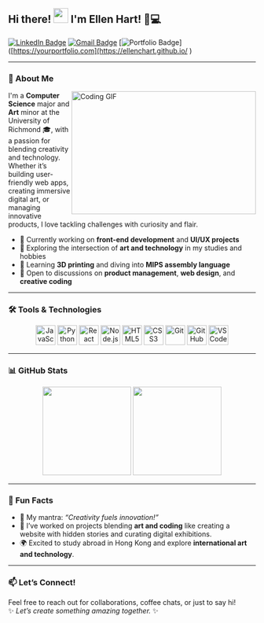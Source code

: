 ## Hi there! <a href="https://yourwebsite.com"><img src="https://media.giphy.com/media/hvRJCLFzcasrR4ia7z/giphy.gif" width="30px"></a> I'm Ellen Hart! 🎨💻  

[![LinkedIn Badge](https://img.shields.io/badge/-LinkedIn-0e76a8?style=for-the-badge&logo=Linkedin&logoColor=white)](https://www.linkedin.com/in/ellen-hart/)
[![Gmail Badge](https://img.shields.io/badge/-Gmail-D14836?style=for-the-badge&logo=gmail&logoColor=white)](ellen.hart@richmond.edu)
[![Portfolio Badge](https://img.shields.io/badge/-Portfolio-ff5722?style=for-the-badge&logo=html5&logoColor=white)]([https://yourportfolio.com](https://ellenchart.github.io/
)

---

### 🌟 About Me  

<img align="right" height="250" width="375" alt="Coding GIF" src="https://raw.githubusercontent.com/iampavangandhi/iampavangandhi/master/gifs/coder.gif">

I'm a **Computer Science** major and **Art** minor at the University of Richmond 🎓, with a passion for blending creativity and technology. Whether it’s building user-friendly web apps, creating immersive digital art, or managing innovative products, I love tackling challenges with curiosity and flair.  

- 🔭 Currently working on **front-end development** and **UI/UX projects**  
- 🎨 Exploring the intersection of **art and technology** in my studies and hobbies  
- 🌱 Learning **3D printing** and diving into **MIPS assembly language**  
- 💬 Open to discussions on **product management**, **web design**, and **creative coding**  

---

### 🛠️ Tools & Technologies  

<p align="center">
  <img height="40" src="https://cdn.jsdelivr.net/gh/devicons/devicon/icons/javascript/javascript-original.svg" alt="JavaScript">
  <img height="40" src="https://cdn.jsdelivr.net/gh/devicons/devicon/icons/python/python-original.svg" alt="Python">
  <img height="40" src="https://cdn.jsdelivr.net/gh/devicons/devicon/icons/react/react-original.svg" alt="React">
  <img height="40" src="https://cdn.jsdelivr.net/gh/devicons/devicon/icons/nodejs/nodejs-original.svg" alt="Node.js">
  <img height="40" src="https://cdn.jsdelivr.net/gh/devicons/devicon/icons/html5/html5-original.svg" alt="HTML5">
  <img height="40" src="https://cdn.jsdelivr.net/gh/devicons/devicon/icons/css3/css3-original.svg" alt="CSS3">
  <img height="40" src="https://cdn.jsdelivr.net/gh/devicons/devicon/icons/git/git-original.svg" alt="Git">
  <img height="40" src="https://cdn.jsdelivr.net/gh/devicons/devicon/icons/github/github-original.svg" alt="GitHub">
  <img height="40" src="https://cdn.jsdelivr.net/gh/devicons/devicon/icons/vscode/vscode-original.svg" alt="VS Code">
</p>

---

### 📊 GitHub Stats  

<div align="center">
  <img height="180em" src="https://github-readme-stats.vercel.app/api?username=ellenhart&show_icons=true&theme=radical&hide_border=true&count_private=true">
  <img height="180em" src="https://github-readme-stats.vercel.app/api/top-langs/?username=ellenhart&theme=radical&layout=compact&langs_count=8&hide_border=true">
</div>

---

### 🤩 Fun Facts  

- 🎯 My mantra: *“Creativity fuels innovation!”*  
- 📜 I’ve worked on projects blending **art and coding** like creating a website with hidden stories and curating digital exhibitions.  
- 🌍 Excited to study abroad in Hong Kong and explore **international art and technology**.  

---

### 📫 Let’s Connect!  

Feel free to reach out for collaborations, coffee chats, or just to say hi!  
✨ *Let’s create something amazing together.* ✨
